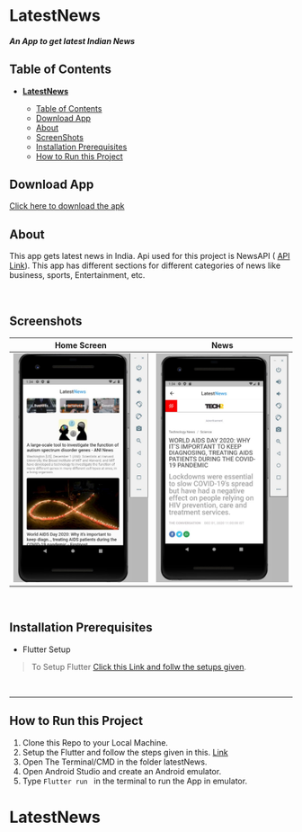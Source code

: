 # **LatestNews** 
#### *An App to get latest Indian News*  
   


## Table of Contents
- [**LatestNews**](#latestnews)
     
  - [Table of Contents](#table-of-contents)
  - [Download App](#down)
  - [About](#about)
  - [ScreenShots](#website-demo)
  - [Installation Prerequisites](#installation-prerequisites)
  - [How to Run this Project](#how-to-run-this-project)
     




## Download App
[Click here to download the apk](https://drive.google.com/file/d/1yKEMFvd9vUgt45l6lb5oyuTKKWxeR5St/view?usp=sharing) 



## About
This app gets latest news in India. Api used for this project is NewsAPI ( [API Link](https://newsapi.org/)). This app has different sections for different categories of news like business, sports, Entertainment, etc.
 
</br>


## Screenshots


Home Screen             |  News
:-------------------------:|:-------------------------:
![](assets/screenshots/1.jpg)  |  ![](assets/screenshots/2.jpg)

</br>


## Installation Prerequisites
- Flutter Setup
>To Setup Flutter [Click this Link and follw the setups given](https://flutter.dev/docs/get-started/install).

</br>

---

## How to Run this Project
1. Clone this Repo to your Local Machine.
2. Setup the Flutter and follow the steps given in this. [Link](https://flutter.dev/docs/get-started/install)
3. Open The Terminal/CMD in the folder latestNews.
4. Open Android Studio and create an Android emulator.
5. Type ```Flutter run ``` in the terminal to run the App in emulator.

# **LatestNews** 
